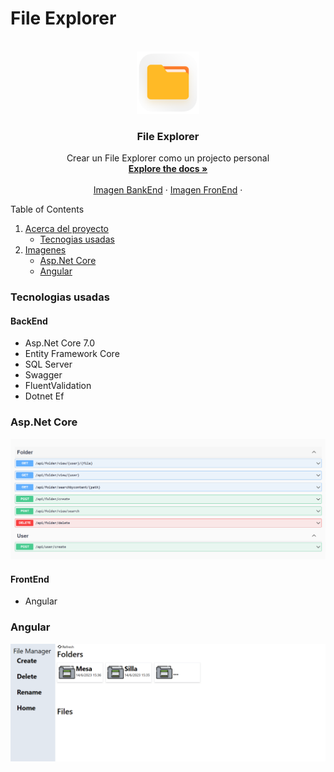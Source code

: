 # File Explorer

<!-- PROJECT LOGO -->
<br />
<div align="center">
  <a href="https://github.com/CoreDX1/FileManagerAngularAsp">
    <img src="imagen/logo.png" alt="Logo" width="100" height="100">
  </a>

  <h3 align="center">File Explorer</h3>

  <p align="center">
    Crear un File Explorer como un projecto personal
    <br />
    <a href="https://github.com/othneildrew/Best-README-Template"><strong>Explore the docs »</strong></a>
    <br />
    <br />
    <a href="https://github.com/othneildrew/Best-README-Template">Imagen BankEnd</a>
    ·
    <a href="https://github.com/othneildrew/Best-README-Template/issues">Imagen FronEnd</a>
    ·
  </p>
</div>

  <summary>Table of Contents</summary>
  <ol>
    <li>
      <a href="#about-the-project">Acerca del proyecto</a>
      <ul>
        <li><a href="#tecnologias-usadas">Tecnogias usadas</a></li>
      </ul>
    </li>
    <li>
      <a href="#imagen">Imagenes</a>
      <ul>
        <li><a href="#aspnet-core">Asp.Net Core</a></li>
        <li><a href="#angular">Angular</a></li>
      </ul>
    </li>
  </ol>

### Tecnologias usadas

#### BackEnd
* Asp.Net Core 7.0
* Entity Framework Core
* SQL Server
* Swagger
* FluentValidation 
* Dotnet Ef

### Asp.Net Core
![Alt text](imagen/image.png)

#### FrontEnd 
* Angular

### Angular
![Alt text](imagen/angular.PNG)
